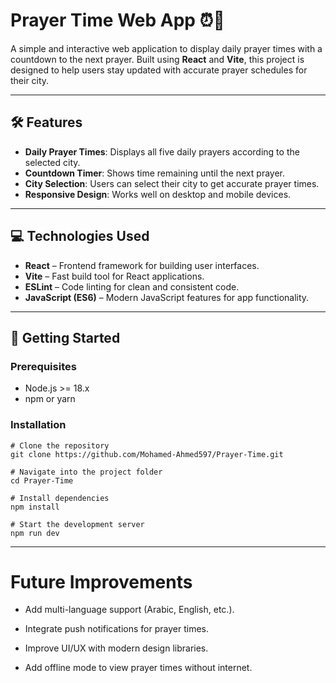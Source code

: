 

# Prayer Time Web App ⏰🕌

A simple and interactive web application to display daily prayer times with a countdown to the next prayer. Built using **React** and **Vite**, this project is designed to help users stay updated with accurate prayer schedules for their city.

---

## 🛠 Features

- **Daily Prayer Times**: Displays all five daily prayers according to the selected city.
- **Countdown Timer**: Shows time remaining until the next prayer.
- **City Selection**: Users can select their city to get accurate prayer times.
- **Responsive Design**: Works well on desktop and mobile devices.

---

## 💻 Technologies Used

- **React** – Frontend framework for building user interfaces.
- **Vite** – Fast build tool for React applications.
- **ESLint** – Code linting for clean and consistent code.
- **JavaScript (ES6)** – Modern JavaScript features for app functionality.
---
## 🚀 Getting Started

### Prerequisites
- Node.js >= 18.x
- npm or yarn

### Installation
```
# Clone the repository
git clone https://github.com/Mohamed-Ahmed597/Prayer-Time.git

# Navigate into the project folder
cd Prayer-Time

# Install dependencies
npm install

# Start the development server
npm run dev
```
---
 # Future Improvements
- Add multi-language support (Arabic, English, etc.).

- Integrate push notifications for prayer times.

- Improve UI/UX with modern design libraries.

- Add offline mode to view prayer times without internet.

